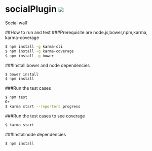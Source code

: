 # socialPlugin ![](https://api.travis-ci.org/BuildFire/socialPlugin.svg)
Social wall

##How to run and test
###Prerequisite are node.js,bower,npm,karma, karma-coverage
```bash
$ npm install -g karma-cli
$ npm install -g karma-coverage
$ npm install -g bower
```
###Install bower and node dependencies
```bash
$ bower install
$ npm install
```
###Run the test cases
```bash
$ npm test
Or
$ karma start --reporters progress
```
###Run the test cases to see coverage
```bash
$ karma start
```

###Installnode dependencies
```bash
$ npm install
```